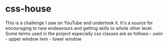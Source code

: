 # css-house
This is a challenge I saw on YouTube and undertook it.
It's a source for encouraging to new endeavours and getting skills to whole other level.
Some terms used in the project especially css classes are as follows:-
uwin - upper window
lwin - lower window
